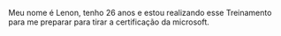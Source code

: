 Meu nome é Lenon, tenho 26 anos e estou realizando esse Treinamento para me preparar para tirar a certificação da microsoft.
